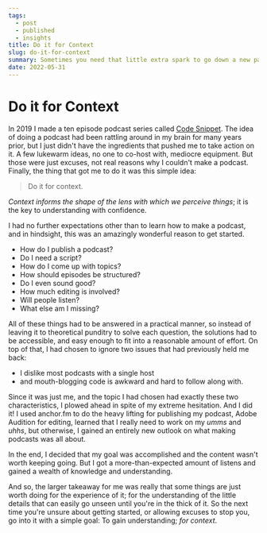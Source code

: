 ```yaml
---
tags: 
  - post
  - published
  - insights
title: Do it for Context
slug: do-it-for-context
summary: Sometimes you need that little extra spark to go down a new pathway or face the unknown. When you're grasping for that push, do it for context.
date: 2022-05-31
---
```



# Do it for Context

In 2019 I made a ten episode podcast series called [Code Snippet](https://anchor.fm/codesnippet). The idea of doing a podcast had been rattling around in my brain for many years prior, but I just didn't have the ingredients that pushed me to take action on it. A few lukewarm ideas, no one to co-host with, mediocre equipment. But those were just excuses, not real reasons why I couldn't make a podcast. Finally, the thing that got me to do it was this simple idea:

> Do it for context.

*Context informs the shape of the lens with which we perceive things*; it is the key to understanding with confidence.

I had no further expectations other than to learn how to make a podcast, and in hindsight, this was an amazingly wonderful reason to get started.

- How do I publish a podcast?
- Do I need a script?
- How do I come up with topics?
- How should episodes be structured?
- Do I even sound good?
- How much editing is involved?
- Will people listen?
- What else am I missing?

All of these things had to be answered in a practical manner, so instead of leaving it to theoretical punditry to solve each question, the solutions had to be accessible, and easy enough to fit into a reasonable amount of effort. On top of that, I had chosen to ignore two issues that had previously held me back:

- I dislike most podcasts with a single host
- and mouth-blogging code is awkward and hard to follow along with.

Since it was just me, and the topic I had chosen had exactly these two characteristics, I plowed ahead in spite of my extreme hesitation. And I did it! I used anchor.fm to do the heavy lifting for publishing my podcast, Adobe Audition for editing, learned that I really need to work on my *umms* and *uhhs*, but otherwise, I gained an entirely new outlook on what making podcasts was all about.

In the end, I decided that my goal was accomplished and the content wasn't worth keeping going. But I got a more-than-expected amount of listens and gained a wealth of knowledge and understanding.

And so, the larger takeaway for me was really that some things are just worth doing for the experience of it; for the understanding of the little details that can easily go unseen until you're in the thick of it. So the next time you're unsure about getting started, or allowing excuses to stop you, go into it with a simple goal: To gain understanding; *for context*.